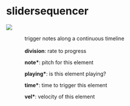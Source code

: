 
<a name=slidersequencer></a><br>
# <b>slidersequencer</b>
<img src="https://www.bespokesynth.com/docs/screenshots/slidersequencer.png"><br>
<div style="display:inline-block;margin-left:50px;">
trigger notes along a continuous timeline<br/><br/>
<b>division</b>: rate to progress<br>

<b>note*</b>: pitch for this element<br>

<b>playing*</b>: is this element playing?<br>

<b>time*</b>: time to trigger this element<br>

<b>vel*</b>: velocity of this element<br>
